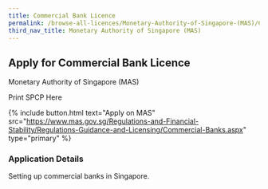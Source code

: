 ```yaml
---
title: Commercial Bank Licence
permalink: /browse-all-licences/Monetary-Authority-of-Singapore-(MAS)/Commercial-Bank-Licence
third_nav_title: Monetary Authority of Singapore (MAS)
---
```


## Apply for Commercial Bank Licence

Monetary Authority of Singapore (MAS)

Print SPCP Here


{% include button.html text="Apply on MAS" src="https://www.mas.gov.sg/Regulations-and-Financial-Stability/Regulations-Guidance-and-Licensing/Commercial-Banks.aspx" type="primary" %}

### Application Details

<p>Setting up commercial banks in Singapore.</p>

